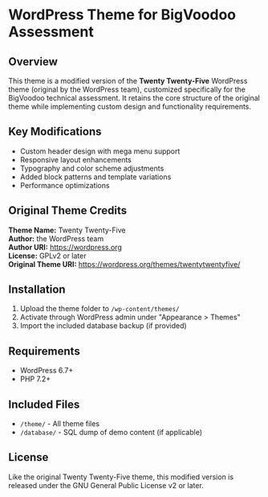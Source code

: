 # WordPress Theme for BigVoodoo Assessment

## Overview
This theme is a modified version of the **Twenty Twenty-Five** WordPress theme (original by the WordPress team), customized specifically for the BigVoodoo technical assessment. It retains the core structure of the original theme while implementing custom design and functionality requirements.

## Key Modifications
- Custom header design with mega menu support
- Responsive layout enhancements
- Typography and color scheme adjustments
- Added block patterns and template variations
- Performance optimizations

## Original Theme Credits
**Theme Name:** Twenty Twenty-Five  
**Author:** the WordPress team  
**Author URI:** https://wordpress.org  
**License:** GPLv2 or later  
**Original Theme URI:** https://wordpress.org/themes/twentytwentyfive/

## Installation
1. Upload the theme folder to `/wp-content/themes/`
2. Activate through WordPress admin under "Appearance > Themes"
3. Import the included database backup (if provided)

## Requirements
- WordPress 6.7+
- PHP 7.2+

## Included Files
- `/theme/` - All theme files
- `/database/` - SQL dump of demo content (if applicable)

## License
Like the original Twenty Twenty-Five theme, this modified version is released under the GNU General Public License v2 or later.
